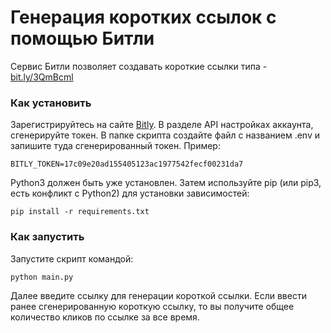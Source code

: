 # Генерация коротких ссылок с помощью Битли

Сервис Битли позволяет создавать короткие ссылки типа - [bit.ly/3QmBcml](bit.ly/3QmBcml) 

### Как установить

Зарегистрируйтесь на сайте [Bitly](https://bit.ly/). В разделе API настройках аккаунта, сгенерируйте токен. 
В папке скрипта создайте файл с названием .env и запишите туда сгенерированный токен. Пример:
```
BITLY_TOKEN=17c09e20ad155405123ac1977542fecf00231da7
```
Python3 должен быть уже установлен. 
Затем используйте pip (или pip3, есть конфликт с Python2) для установки зависимостей:
```
pip install -r requirements.txt
```
### Как запустить
Запустите скрипт командой:
```
python main.py
```
Далее введите ссылку для генерации короткой ссылки. Если ввести ранее сгенерированную короткую ссылку, то вы получите
общее количество кликов по ссылке за все время.